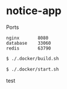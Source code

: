 # notice-app

Ports
```
nginx       8080
database    33060
redis       63790
```


```bash
$ ./.docker/build.sh
```

```bash
$ ./.docker/start.sh
```

test